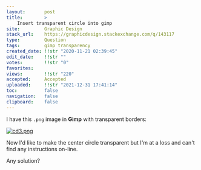 ```yaml
---
layout:       post
title:        >
    Insert transparent circle into gimp
site:         Graphic Design
stack_url:    https://graphicdesign.stackexchange.com/q/143117
type:         Question
tags:         gimp transparency
created_date: !!str "2020-11-21 02:39:45"
edit_date:    !!str ""
votes:        !!str "0"
favorites:    
views:        !!str "220"
accepted:     Accepted
uploaded:     !!str "2021-12-31 17:41:14"
toc:          false
navigation:   false
clipboard:    false
---
```


I have this `.png` image in **Gimp** with transparent borders:

[![cd3.png][1]][1]

Now I'd like to make the center circle transparent but I'm at a loss and can't find any instructions on-line.

Any solution?

  [1]: https://i.stack.imgur.com/5xbzM.png
